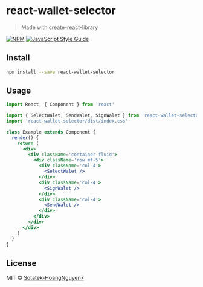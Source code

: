 # react-wallet-selector

> Made with create-react-library

[![NPM](https://img.shields.io/npm/v/react-wallet-selector.svg)](https://www.npmjs.com/package/react-wallet-selector) [![JavaScript Style Guide](https://img.shields.io/badge/code_style-standard-brightgreen.svg)](https://standardjs.com)

## Install

```bash
npm install --save react-wallet-selector
```

## Usage

```jsx
import React, { Component } from 'react'

import { SelectWalet, SendWalet, SignWalet } from 'react-wallet-selector'
import 'react-wallet-selector/dist/index.css'

class Example extends Component {
  render() {
    return (
      <div>
        <div className='container-fluid'>
          <div className='row mt-5'>
            <div className='col-4'>
              <SelectWalet />
            </div>
            <div className='col-4'>
              <SignWalet />
            </div>
            <div className='col-4'>
              <SendWalet />
            </div>
          </div>
        </div>
      </div>
    )
  }
}
```

## License

MIT © [Sotatek-HoangNguyen7](https://github.com/Sotatek-HoangNguyen7)
